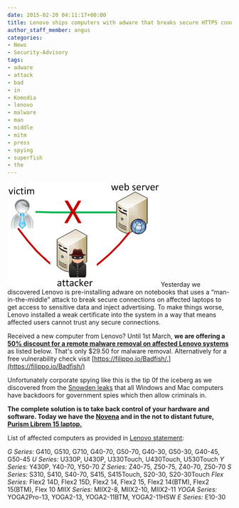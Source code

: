 ```yaml
---
date: 2015-02-20 04:11:17+00:00
title: Lenovo ships computers with adware that breaks secure HTTPS connections
author_staff_member: angus
categories:
- News
- Security-Advisory
tags:
- adware
- attack
- bad
- in
- Komodia
- lenovo
- malware
- man
- middle
- mitm
- press
- spying
- superfish
- the
---
```


![Man In The Middle attack illustration](/images/man-in-the-middle-attack.png)
Yesterday we discovered Lenovo is pre-installing adware on notebooks that uses a “man-in-the-middle” attack to break secure connections on affected laptops to get access to sensitive data and inject advertising. To make things worse, Lenovo installed a weak certificate into the system in a way that means affected users cannot trust any secure connections.

Received a new computer from Lenovo? Until 1st March, **we are offering a [50% discount for a remote malware removal on affected Lenovo systems](https://itsolver.net/contact/)** as listed below. That's only $29.50 for malware removal. Alternatively for a free vulnerability check visit [https://filippo.io/Badfish/.](https://filippo.io/Badfish/)

Unfortunately corporate spying like this is the tip 0f the iceberg as we discovered from the [Snowden leaks](http://www.spiegel.de/international/germany/inside-the-nsa-s-war-on-internet-security-a-1010361.html) that all Windows and Mac computers have backdoors for government spies which then allow criminals in.

**The complete solution is to take back control of your hardware and software. Today we have the [Novena](https://www.crowdsupply.com/kosagi/novena-open-laptop) and in the not to distant future, [Purism Librem 15 laptop.](https://puri.sm/)**

List of affected computers as provided in [Lenovo statement](http://news.lenovo.com/article_display.cfm?article_id=1929):

_G Series:_ G410, G510, G710, G40-70, G50-70, G40-30, G50-30, G40-45, G50-45
_U Series:_ U330P, U430P, U330Touch, U430Touch, U530Touch
_Y Series:_ Y430P, Y40-70, Y50-70
_Z Series:_ Z40-75, Z50-75, Z40-70, Z50-70
_S Series:_ S310, S410, S40-70, S415, S415Touch, S20-30, S20-30Touch
_Flex Series:_ Flex2 14D, Flex2 15D, Flex2 14, Flex2 15, Flex2 14(BTM), Flex2 15(BTM), Flex 10
_MIIX Series:_ MIIX2-8, MIIX2-10, MIIX2-11
_YOGA Series:_ YOGA2Pro-13, YOGA2-13, YOGA2-11BTM, YOGA2-11HSW
_E Series:_ E10-30
